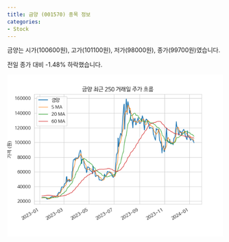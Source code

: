 ```yaml
---
title: 금양 (001570) 종목 정보
categories:
- Stock
---
```


금양는 시가(100600원), 고가(101100원), 저가(98000원), 종가(99700원)였습니다.

전일 종가 대비 -1.48% 하락했습니다.

<!-- more -->

![001570](/assets/stock_images/001570.png)